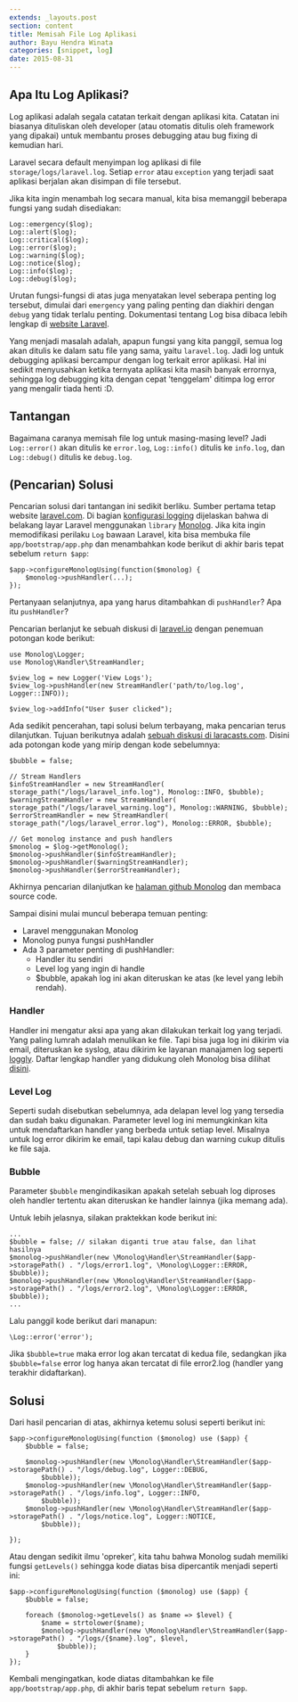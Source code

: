 ```yaml
---
extends: _layouts.post
section: content
title: Memisah File Log Aplikasi
author: Bayu Hendra Winata
categories: [snippet, log]
date: 2015-08-31
---
```


## Apa Itu Log Aplikasi?

Log aplikasi adalah segala catatan terkait dengan aplikasi kita. Catatan ini biasanya dituliskan oleh developer (atau otomatis ditulis oleh framework yang dipakai) untuk membantu proses debugging atau bug fixing di kemudian hari.

Laravel secara default menyimpan log aplikasi di file `storage/logs/laravel.log`. Setiap `error` atau `exception` yang terjadi saat aplikasi berjalan akan disimpan di file tersebut.

Jika kita ingin menambah log secara manual, kita bisa memanggil beberapa fungsi yang sudah disediakan:

	Log::emergency($log);
	Log::alert($log);
	Log::critical($log);
	Log::error($log);
	Log::warning($log);
	Log::notice($log);
	Log::info($log);
	Log::debug($log);

Urutan fungsi-fungsi di atas juga menyatakan level seberapa penting log tersebut, dimulai dari `emergency` yang paling penting dan diakhiri dengan `debug` yang tidak terlalu penting. Dokumentasi tentang Log bisa dibaca lebih lengkap di [website Laravel](http://laravel.com/docs/5.1/errors#logging).

Yang menjadi masalah adalah, apapun fungsi yang kita panggil, semua log akan ditulis ke dalam satu file yang sama, yaitu `laravel.log`. Jadi log untuk debugging aplikasi bercampur dengan log terkait error aplikasi. Hal ini sedikit menyusahkan ketika ternyata aplikasi kita masih banyak errornya, sehingga log debugging kita dengan cepat 'tenggelam' ditimpa log error yang mengalir tiada henti :D.

## Tantangan
Bagaimana caranya memisah file log untuk masing-masing level? Jadi `Log::error()` akan ditulis ke `error.log`, `Log::info()` ditulis ke `info.log`, dan `Log::debug()` ditulis ke `debug.log`.

## (Pencarian) Solusi
Pencarian solusi dari tantangan ini sedikit berliku. Sumber pertama tetap website [laravel.com](http://laravel.com). Di bagian [konfigurasi logging](http://laravel.com/docs/5.1/errors#configuration) dijelaskan bahwa di belakang layar Laravel menggunakan `library` [Monolog](https://github.com/Seldaek/monolog). Jika kita ingin memodifikasi perilaku `Log` bawaan Laravel, kita bisa membuka file `app/bootstrap/app.php` dan menambahkan kode berikut di akhir baris tepat sebelum `return $app`:

	$app->configureMonologUsing(function($monolog) {
	    $monolog->pushHandler(...);
	});

Pertanyaan selanjutnya, apa yang harus ditambahkan di `pushHandler`? Apa itu `pushHandler`?

Pencarian berlanjut ke sebuah diskusi di [laravel.io](http://laravel.io/forum/02-09-2014-laraverl-custom-logs) dengan penemuan potongan kode berikut:

	use Monolog\Logger;
	use Monolog\Handler\StreamHandler;
	
	$view_log = new Logger('View Logs');
	$view_log->pushHandler(new StreamHandler('path/to/log.log', Logger::INFO));
	
	$view_log->addInfo("User $user clicked");

Ada sedikit pencerahan, tapi solusi belum terbayang, maka pencarian terus dilanjutkan. Tujuan berikutnya adalah [sebuah diskusi di laracasts.com](https://laracasts.com/discuss/channels/general-discussion/advance-logging-with-laravel-and-monolog). Disini ada potongan kode yang mirip dengan kode sebelumnya:

	$bubble = false;
	
	// Stream Handlers
	$infoStreamHandler = new StreamHandler( storage_path("/logs/laravel_info.log"), Monolog::INFO, $bubble);
	$warningStreamHandler = new StreamHandler( storage_path("/logs/laravel_warning.log"), Monolog::WARNING, $bubble);
	$errorStreamHandler = new StreamHandler( storage_path("/logs/laravel_error.log"), Monolog::ERROR, $bubble);
	
	// Get monolog instance and push handlers
	$monolog = $log->getMonolog();
	$monolog->pushHandler($infoStreamHandler);
	$monolog->pushHandler($warningStreamHandler);
	$monolog->pushHandler($errorStreamHandler);
	
Akhirnya pencarian dilanjutkan ke [halaman github Monolog](https://github.com/Seldaek/monolog) dan membaca source code.
	
Sampai disini mulai muncul beberapa temuan penting:

* 	Laravel menggunakan Monolog
* 	Monolog punya fungsi pushHandler
*  Ada 3 parameter penting di pushHandler:
	*  Handler itu sendiri
	*  Level log yang ingin di handle
	*  $bubble, apakah log ini akan diteruskan ke atas (ke level yang lebih rendah).

### Handler
Handler ini mengatur aksi apa yang akan dilakukan terkait log yang terjadi. Yang paling lumrah adalah menulikan ke file. Tapi bisa juga log ini dikirim via email, diteruskan ke syslog, atau dikirim ke layanan manajamen log seperti [loggly](https://www.loggly.com/). Daftar lengkap handler yang didukung oleh Monolog bisa dilihat [disini](https://github.com/Seldaek/monolog/tree/master/src/Monolog/Handler).

### Level Log
Seperti sudah disebutkan sebelumnya, ada delapan level log yang tersedia dan sudah baku digunakan. Parameter level log ini memungkinkan kita untuk mendaftarkan handler yang berbeda untuk setiap level. Misalnya untuk log error dikirim ke email, tapi kalau debug dan warning cukup ditulis ke file saja.

### Bubble
Parameter `$bubble` mengindikasikan apakah setelah sebuah log diproses oleh handler tertentu akan diteruskan ke handler lainnya (jika memang ada).

Untuk lebih jelasnya, silakan praktekkan kode berikut ini:

	...
    $bubble = false; // silakan diganti true atau false, dan lihat hasilnya
    $monolog->pushHandler(new \Monolog\Handler\StreamHandler($app->storagePath() . "/logs/error1.log", \Monolog\Logger::ERROR, $bubble));
    $monolog->pushHandler(new \Monolog\Handler\StreamHandler($app->storagePath() . "/logs/error2.log", \Monolog\Logger::ERROR, $bubble));
    ...
    
Lalu panggil kode berikut dari manapun:

    \Log::error('error');    
	
Jika `$bubble=true` maka error log akan tercatat di kedua file, sedangkan jika `$bubble=false` error log hanya akan tercatat di file error2.log (handler yang terakhir didaftarkan). 

## Solusi

Dari hasil pencarian di atas, akhirnya ketemu solusi seperti berikut ini:

	$app->configureMonologUsing(function ($monolog) use ($app) {
	    $bubble = false;
	
        $monolog->pushHandler(new \Monolog\Handler\StreamHandler($app->storagePath() . "/logs/debug.log", Logger::DEBUG,
            $bubble));
        $monolog->pushHandler(new \Monolog\Handler\StreamHandler($app->storagePath() . "/logs/info.log", Logger::INFO,
            $bubble));            
        $monolog->pushHandler(new \Monolog\Handler\StreamHandler($app->storagePath() . "/logs/notice.log", Logger::NOTICE,
            $bubble));

	});	

Atau dengan sedikit ilmu 'opreker', kita tahu bahwa Monolog sudah memiliki fungsi `getLevels()` sehingga kode diatas bisa dipercantik menjadi seperti ini:

	$app->configureMonologUsing(function ($monolog) use ($app) {
	    $bubble = false;
	
	    foreach ($monolog->getLevels() as $name => $level) {
	        $name = strtolower($name);
	        $monolog->pushHandler(new \Monolog\Handler\StreamHandler($app->storagePath() . "/logs/{$name}.log", $level,
	            $bubble));
	    }
	});	
	
Kembali mengingatkan, kode diatas ditambahkan ke file `app/bootstrap/app.php`, di akhir baris tepat sebelum `return $app`.
